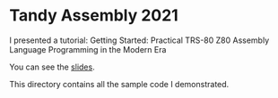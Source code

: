 # Tandy Assembly 2021 

I presented a tutorial: Getting Started: Practical TRS-80 Z80 Assembly Language Programming in the Modern Era

You can see the [slides](https://docs.google.com/presentation/d/1X9he4ldviZSD3peUbSzJ6dYJNqB_PLA4O2Yt_62N2F0/edit?usp=sharing).

This directory contains all the sample code I demonstrated.
